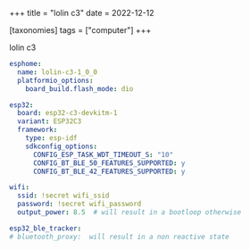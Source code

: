+++
title = "lolin c3"
date = 2022-12-12

[taxonomies]
tags = ["computer"]
+++

lolin c3

```yaml
esphome:
  name: lolin-c3-1_0_0
  platformio_options:
    board_build.flash_mode: dio

esp32:
  board: esp32-c3-devkitm-1
  variant: ESP32C3
  framework:
    type: esp-idf
    sdkconfig_options:
      CONFIG_ESP_TASK_WDT_TIMEOUT_S: "10"
      CONFIG_BT_BLE_50_FEATURES_SUPPORTED: y
      CONFIG_BT_BLE_42_FEATURES_SUPPORTED: y

wifi:
  ssid: !secret wifi_ssid
  password: !secret wifi_password
  output_power: 8.5  # will result in a bootloop otherwise

esp32_ble_tracker:
# bluetooth_proxy:  will result in a non reactive state
```

